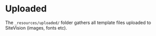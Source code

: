 
# Uploaded

The `_resources/uploaded/` folder gathers all template files uploaded to SiteVision (images, fonts etc).

